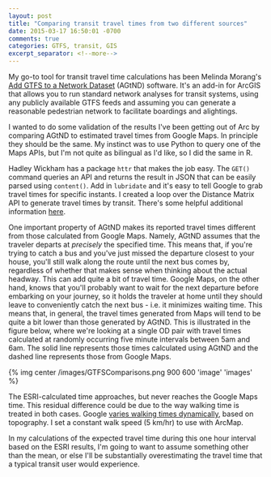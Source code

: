 ```yaml
---
layout: post
title: "Comparing transit travel times from two different sources"
date: 2015-03-17 16:50:01 -0700
comments: true
categories: GTFS, transit, GIS
excerpt_separator: <!--more-->
---
```


My go-to tool for transit travel time calculations has been Melinda Morang's [Add GTFS to a Network Dataset](http://transit.melindamorang.com/overview_AddGTFStoND.html)  (AGtND) software. It's an add-in for ArcGIS that allows you to run standard network analyses for transit systems, using any publicly available GTFS feeds and assuming you can generate a reasonable pedestrian network to facilitate boardings and alightings. 

I wanted to do some validation of the results I've been getting out of Arc by comparing AGtND to estimated travel times from Google Maps. In principle they should be the same. My instinct was to use Python to query one of the Maps APIs, but I'm not quite as bilingual as I'd like, so I did the same in R.

<!--more-->

Hadley Wickham has a package `httr` that makes the job easy. The `GET()` command queries an API and returns the result in JSON that can be easily parsed using `content()`. Add in `lubridate` and it's easy to tell Google to grab travel times for specific instants. I created a loop over the Distance Matrix API to generate travel times by transit. There's some helpful additional information [here](http://www.numbrcrunch.com/blog/using-the-httr-package-to-retrieve-data-from-apis-in-r). 

One important property of AGtND makes its reported travel times different from those calculated from Google Maps. Namely, AGtND assumes that the traveler departs at *precisely* the specified time. This means that, if you're trying to catch a bus and you've just missed the departure closest to your house, you'll still walk along the route until the next bus comes by, regardless of whether that makes sense when thinking about the actual headway. This can add quite a bit of travel time. Google Maps, on the other hand, knows that you'll probably want to wait for the next departure before embarking on your journey, so it holds the traveler at home until they should leave to conveniently catch the next bus - i.e. it minimizes waiting time. This means that, in general, the travel times generated from Maps will tend to be quite a bit lower than those generated by AGtND. This is illustrated in the figure below, where we're looking at a single OD pair with travel times calculated at randomly occurring five minute intervals between 5am and 6am. The solid line represents those times calculated using AGtND and the dashed line represents those from Google Maps. 

{% img center /images/GTFSComparisons.png 900 600 'image' 'images' %}

The ESRI-calculated time approaches, but never reaches the Google Maps time. This residual difference could be due to the way walking time is treated in both cases. Google [varies walking times dynamically](https://productforums.google.com/forum/?hl=en#!category-topic/maps/navigation-and-directions/PHwS75mwUiY), based on topography. I set a constant walk speed (5 km/hr) to use with ArcMap. 

In my calculations of the expected travel time during this one hour interval based on the ESRI results, I'm going to want to assume something other than the mean, or else I'll be substantially overestimating the travel time that a typical transit user would experience. 